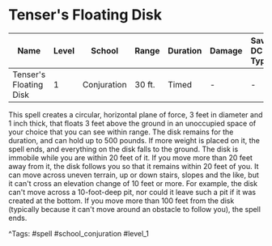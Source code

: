 # Tenser's Floating Disk

| Name | Level | School | Range | Duration | Damage | Save DC & Type |
|------|-------|--------|-------|----------|--------|----------------|
| Tenser's Floating Disk | 1 | Conjuration | 30 ft. | Timed | - | - |

This spell creates a circular, horizontal plane of force, 3 feet in diameter and 1 inch thick, that floats 3 feet above the ground in an unoccupied space of your choice that you can see within range. The disk remains for the duration, and can hold up to 500 pounds. If more weight is placed on it, the spell ends, and everything on the disk falls to the ground. The disk is immobile while you are within 20 feet of it. If you move more than 20 feet away from it, the disk follows you so that it remains within 20 feet of you. It can move across uneven terrain, up or down stairs, slopes and the like, but it can't cross an elevation change of 10 feet or more. For example, the disk can't move across a 10-foot-deep pit, nor could it leave such a pit if it was created at the bottom. If you move more than 100 feet from the disk (typically because it can't move around an obstacle to follow you), the spell ends.

^Tags: #spell #school_conjuration #level_1